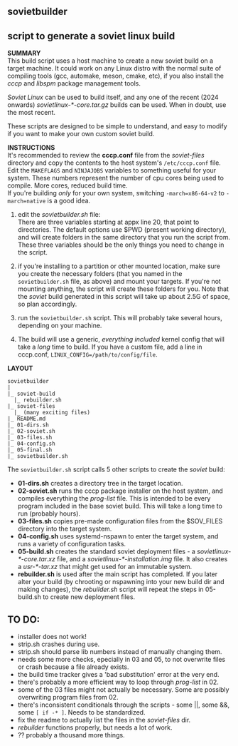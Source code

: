 ## sovietbuilder
script to generate a soviet linux build
---

**SUMMARY**  
This build script uses a host machine to create a new soviet build on a target machine. It could work on any Linux distro with the normal suite of compiling tools (gcc, automake, meson, cmake, etc), if you also install the *cccp* and *libspm* package management tools.  

*Soviet Linux* can be used to build itself, and any one of the recent (2024 onwards) *sovietlinux-\*-core.tar.gz* builds can be used. When in doubt, use the most recent. 

These scripts are designed to be simple to understand, and easy to modify if you want to make your own custom soviet build.

**INSTRUCTIONS**  
It's recommended to review the **cccp.conf** file from the *soviet-files* directory and copy the contents to the host system's `/etc/cccp.conf` file. Edit the `MAKEFLAGS` and `NINJAJOBS` variables to something useful for your system. These numbers represent the number of cpu cores being used to compile. More cores, reduced build time.  
If you're building _only_ for your own system, switching `-march=x86-64-v2` to `-march=native` is a good idea.


1. edit the *sovietbuilder.sh* file:  
There are three variables starting at appx line 20, that point to directories. The default options use $PWD (present working directory), and will create folders in the same directory that you run the script from. These three variables should be the only things you need to change in the script.

2. if you're installing to a partition or other mounted location, make sure you create the necessary folders (that you named in the `sovietbuilder.sh` file, as above) and mount your targets. If you're not mounting anything, the script will create these folders for you. Note that the _soviet_ build generated in this script will take up about 2.5G of space, so plan accordingly.

3. run the `sovietbuilder.sh` script. This will probably take several hours, depending on your machine.

4. The build will use a generic, *everything included* kernel config that will take a _long_ time to build. If you have a custom file, add a line in cccp.conf, `LINUX_CONFIG=/path/to/config/file`.

**LAYOUT**    
```
sovietbuilder
|
|_ soviet-build
  |_ rebuilder.sh
|_ soviet-files
  |_ (many exciting files)
|_ README.md
|_ 01-dirs.sh
|_ 02-soviet.sh
|_ 03-files.sh
|_ 04-config.sh
|_ 05-final.sh
|_ sovietbuilder.sh

```
The `sovietbuilder.sh` script calls 5 other scripts to create the _soviet_ build:  
- **01-dirs.sh** creates a directory tree in the target location.  
- **02-soviet.sh** runs the cccp package installer on the host system, and compiles everything the *prog-list* file. This is intended to be every program included in the base soviet build. This will take a long time to run (probably hours).  
- **03-files.sh** copies pre-made configuration files from the $SOV_FILES directory into the target system.  
- **04-config.sh** uses systemd-nspawn to enter the target system, and runs a variety of configuration tasks.  
- **05-build.sh** creates the standard soviet deployment files - a *sovietlinux-\*-core.tar.xz* file, and a *sovietlinux-\*-installation.img* file. It also creates a *usr-\*-tar.xz* that might get used for an immutable system.     
- **rebuilder.sh** is used after the main script has completed. If you later alter your build (by chrooting or nspawning into your new build dir and making changes), the *rebuilder.sh* script will repeat the steps in 05-build.sh to create new deployment files.

## TO DO:
- installer does not work!  
- strip.sh crashes during use.  
- strip.sh should parse lib numbers instead of manually changing them.  
- needs some more checks, epecially in 03 and 05, to not overwrite files or crash because a file already exists.  
- the build time tracker gives a 'bad substitution' error at the very end.  
- there's probably a more efficient way to loop through *prog-list* in 02.  
- some of the 03 files might not actually be necessary. Some are possibly overwriting program files from 02.
- there's inconsistent conditionals through the scripts - some ||, some &&, some `[ if -* ]`. Needs to be standardized.  
- fix the readme to actually list the files in the *soviet-files* dir.
- *rebuilder* functions properly, but needs a lot of work.
- ?? probably a thousand more things.